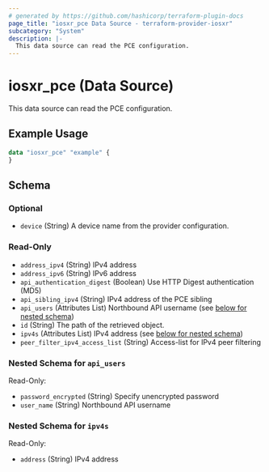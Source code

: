 ```yaml
---
# generated by https://github.com/hashicorp/terraform-plugin-docs
page_title: "iosxr_pce Data Source - terraform-provider-iosxr"
subcategory: "System"
description: |-
  This data source can read the PCE configuration.
---
```


# iosxr_pce (Data Source)

This data source can read the PCE configuration.

## Example Usage

```terraform
data "iosxr_pce" "example" {
}
```

<!-- schema generated by tfplugindocs -->
## Schema

### Optional

- `device` (String) A device name from the provider configuration.

### Read-Only

- `address_ipv4` (String) IPv4 address
- `address_ipv6` (String) IPv6 address
- `api_authentication_digest` (Boolean) Use HTTP Digest authentication (MD5)
- `api_sibling_ipv4` (String) IPv4 address of the PCE sibling
- `api_users` (Attributes List) Northbound API username (see [below for nested schema](#nestedatt--api_users))
- `id` (String) The path of the retrieved object.
- `ipv4s` (Attributes List) IPv4 address (see [below for nested schema](#nestedatt--ipv4s))
- `peer_filter_ipv4_access_list` (String) Access-list for IPv4 peer filtering

<a id="nestedatt--api_users"></a>
### Nested Schema for `api_users`

Read-Only:

- `password_encrypted` (String) Specify unencrypted password
- `user_name` (String) Northbound API username


<a id="nestedatt--ipv4s"></a>
### Nested Schema for `ipv4s`

Read-Only:

- `address` (String) IPv4 address
